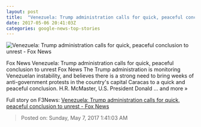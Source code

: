 ```yaml
---
layout: post
title:  "Venezuela: Trump administration calls for quick, peaceful conclusion to unrest - Fox News"
date: 2017-05-06 20:41:03Z
categories: google-news-top-stories
---
```


![Venezuela: Trump administration calls for quick, peaceful conclusion to unrest - Fox News](http://a57.foxnews.com/media2.foxnews.com/BrightCove/694940094001/2017/05/06/876/493/694940094001_5424461976001_5424450751001-vs.jpg?ve=1&tl=1)

Fox News Venezuela: Trump administration calls for quick, peaceful conclusion to unrest Fox News The Trump administration is monitoring Venezuelan instability, and believes there is a strong need to bring weeks of anti-government protests in the country's capital Caracas to a quick and peaceful conclusion. H.R. McMaster, U.S. President Donald ... and more »


Full story on F3News: [Venezuela: Trump administration calls for quick, peaceful conclusion to unrest - Fox News](http://www.f3nws.com/n/UQnEgH)

> Posted on: Sunday, May 7, 2017 1:41:03 AM
